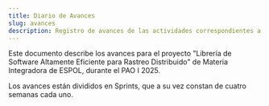 ```yaml
---
title: Diario de Avances
slug: avances
description: Registro de avances de las actividades correspondientes a la Materia Integradora de ESPOL - PAO I 2025
---
```


Este documento describe los avances para el proyecto "Librería de Software Altamente Eficiente para Rastreo Distribuido"
de Materia Integradora de ESPOL, durante el PAO I 2025.

Los avances están divididos en Sprints, que a su vez constan de cuatro semanas cada uno.
